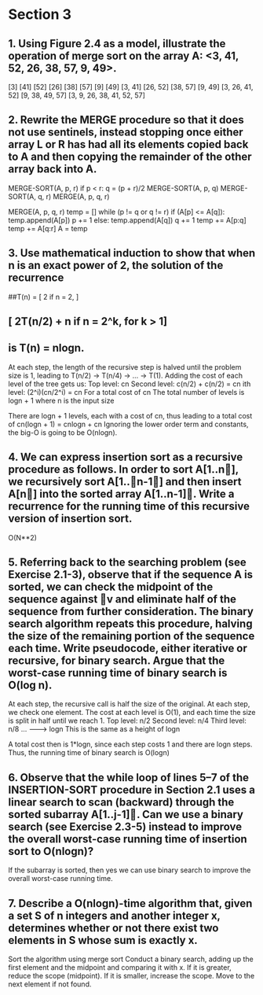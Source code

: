 # Section 3

## 1. Using Figure 2.4 as a model, illustrate the operation of merge sort on the array A: <3, 41, 52, 26, 38, 57, 9, 49>.

[3] [41] [52] [26] [38] [57] [9] [49]
 [3, 41]  [26, 52]  [38, 57]  [9, 49]
[3, 26, 41, 52]      [9, 38, 49, 57]
      [3, 9, 26, 38, 41, 52, 57]

## 2. Rewrite the MERGE procedure so that it does not use sentinels, instead stopping once either array L or R has had all its elements copied back to A and then copying the remainder of the other array back into A.

MERGE-SORT(A, p, r)
    if p < r:
        q = (p + r)/2
        MERGE-SORT(A, p, q)
        MERGE-SORT(A, q, r)
        MERGE(A, p, q, r)

MERGE(A, p, q, r)
    temp = []
    while (p != q or q != r)
        if (A[p] <= A[q]):
            temp.append(A[p])
            p += 1
        else:
            temp.append(A[q])
            q += 1
    temp += A[p:q]
    temp += A[q:r]
    A = temp

## 3. Use mathematical induction to show that when n is an exact power of 2, the solution of the recurrence
##T(n) =  [ 2                 if n = 2,            ]
##        [ 2T(n/2) + n       if n = 2^k, for k > 1]
##    
##    is T(n) = nlogn.

At each step, the length of the recursive step is halved until the problem size is 1, leading to T(n/2) -> T(n/4) -> ... -> T(1). 
Adding the cost of each level of the tree gets us:
    Top level:      cn
    Second level:   c(n/2) + c(n/2) = cn
    ith level:      (2^i)(cn/2^i) = cn
For a total cost of cn
The total number of levels is logn + 1 where n is the input size

There are logn + 1 levels, each with a cost of cn, thus leading to a total cost of 
    cn(logn + 1) = cnlogn + cn 
    Ignoring the lower order term and constants, the big-O is going to be O(nlogn).

## 4. We can express insertion sort as a recursive procedure as follows. In order to sort A[1..n], we recursively sort A[1..n-1] and then insert A[n] into the sorted array A[1..n-1]. Write a recurrence for the running time of this recursive version of insertion sort.

O(N**2)

## 5. Referring back to the searching problem (see Exercise 2.1-3), observe that if the sequence A is sorted, we can check the midpoint of the sequence against v and eliminate half of the sequence from further consideration. The binary search algorithm repeats this procedure, halving the size of the remaining portion of the sequence each time. Write pseudocode, either iterative or recursive, for binary search. Argue that the worst-case running time of binary search is O(log n).

At each step, the recursive call is half the size of the original. At each step, we check one element. The cost at each level is O(1), and each time the size is split in half until we reach 1.
    Top level: n/2
    Second level: n/4
    Third level: n/8
    ...
    ---> logn
    This is the same as a height of logn

A total cost then is 1*logn, since each step costs 1 and there are logn steps. Thus, the running time of binary search is O(logn)

## 6. Observe that the while loop of lines 5–7 of the INSERTION-SORT procedure in Section 2.1 uses a linear search to scan (backward) through the sorted subarray A[1..j-1]. Can we use a binary search (see Exercise 2.3-5) instead to improve the overall worst-case running time of insertion sort to O(nlogn)?

If the subarray is sorted, then yes we can use binary search to improve the overall worst-case running time.

## 7. Describe a O(nlogn)-time algorithm that, given a set S of n integers and another integer x, determines whether or not there exist two elements in S whose sum is exactly x.

Sort the algorithm using merge sort
Conduct a binary search, adding up the first element and the midpoint and comparing it with x. If it is greater, reduce the scope (midpoint). If it is smaller, increase the scope. Move to the next element if not found. 



